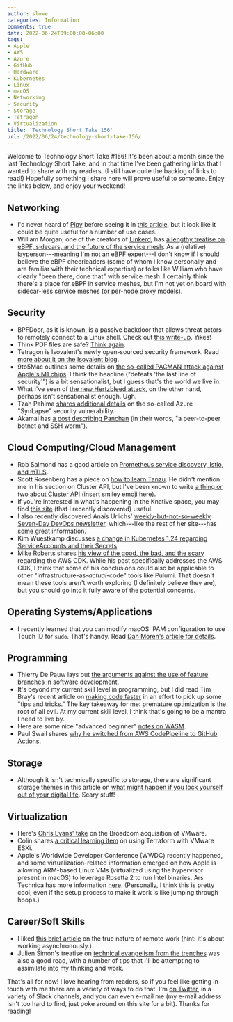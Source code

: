 ```yaml
---
author: slowe
categories: Information
comments: true
date: 2022-06-24T09:00:00-06:00
tags:
- Apple
- AWS
- Azure
- GitHub
- Hardware
- Kubernetes
- Linux
- macOS
- Networking
- Security
- Storage
- Tetragon
- Virtualization
title: 'Technology Short Take 156'
url: /2022/06/24/technology-short-take-156/
---
```


Welcome to Technology Short Take #156! It's been about a month since the last Technology Short Take, and in that time I've been gathering links that I wanted to share with my readers. (I still have quite the backlog of links to read!) Hopefully something I share here will prove useful to someone. Enjoy the links below, and enjoy your weekend!<!--more-->

## Networking

* I'd never heard of [Pipy][link-7] before seeing it in [this article][link-6], but it look like it could be quite useful for a number of use cases.
* William Morgan, one of the creators of [Linkerd][link-19], has [a lengthy treatise on eBPF, sidecars, and the future of the service mesh][link-18]. As a (relative) layperson---meaning I'm not an eBPF expert---I don't know if I should believe the eBPF cheerleaders (some of whom I know personally and are familiar with their technical expertise) or folks like William who have clearly "been there, done that" with service mesh. I certainly think there's a place for eBPF in service meshes, but I'm not yet on board with sidecar-less service meshes (or per-node proxy models).

## Security

* BPFDoor, as it is known, is a passive backdoor that allows threat actors to remotely connect to a Linux shell. Check out [this write-up][link-1]. Yikes!
* Think PDF files are safe? [Think again][link-2].
* Tetragon is Isovalent's newly open-sourced security framework. Read [more about it on the Isovalent blog][link-9].
* 9to5Mac outlines some details on [the so-called PACMAN attack against Apple's M1 chips][link-22]. I think the headline ("defeats 'the last line of security'") is a bit sensationalist, but I guess that's the world we live in.
* What I've seen of [the new Hertzbleed attack][link-24], on the other hand, perhaps isn't sensationalist enough. Ugh.
* Tzah Pahima [shares additional details][link-26] on the so-called Azure "SynLapse" security vulnerability.
* Akamai has [a post describing Panchan][link-27] (in their words, "a peer-to-peer botnet and SSH worm").

## Cloud Computing/Cloud Management

* Rob Salmond has a good article on [Prometheus service discovery, Istio, and mTLS][link-8].
* Scott Rosenberg has a piece on [how to learn Tanzu][link-12]. He didn't mention me in his section on Cluster API, but I've been known to write [a thing or two about Cluster API][link-13] (insert smiley emoji here).
* If you're interested in what's happening in the Knative space, you may find [this site][link-20] (that I recently discovered) useful.
* I also recently discovered Anaïs Urlichs' [weekly-but-not-so-weekly Seven-Day DevOps newsletter][link-21], which---like the rest of her site---has some great information.
* Kim Wuestkamp discusses [a change in Kubernetes 1.24 regarding ServiceAccounts and their Secrets][link-23].
* Mike Roberts shares [his view of the good, the bad, and the scary][link-28] regarding the AWS CDK. While his post specifically addresses the AWS CDK, I think that some of his conclusions could also be applicable to other "infrastructure-as-_actual_-code" tools like Pulumi. That doesn't mean these tools aren't worth exploring (I definitely believe they are), but you should go into it fully aware of the potential concerns.

## Operating Systems/Applications

* I recently learned that you can modify macOS' PAM configuration to use Touch ID for `sudo`. That's handy. Read [Dan Moren's article for details][link-17].

## Programming

* Thierry De Pauw lays out [the arguments against the use of feature branches in software development][link-10].
* It's beyond my current skill level in programming, but I did read Tim Bray's recent article on [making code faster][link-11] in an effort to pick up some "tips and tricks." The key takeaway for me: premature optimization is the root of all evil. At my current skill level, I think that's going to be a mantra I need to live by.
* Here are some nice "advanced beginner" [notes on WASM][link-25].
* Paul Swail shares [why he switched from AWS CodePipeline to GitHub Actions][link-29].

## Storage

* Although it isn't technically specific to storage, there are significant storage themes in this article on [what might happen if you lock yourself out of your digital life][link-14]. Scary stuff!

## Virtualization

* Here's [Chris Evans' take][link-3] on the Broadcom acquisition of VMware.
* Colin shares [a critical learning item][link-15] on using Terraform with VMware ESXi.
* Apple's Worldwide Developer Conference (WWDC) recently happened, and some virtualization-related information emerged on how Apple is allowing ARM-based Linux VMs (virtualized using the hypervisor present in macOS) to leverage Rosetta 2 to run Intel binaries. Ars Technica has more information [here][link-16]. (Personally, I think this is pretty cool, even if the setup process to make it work is like jumping through hoops.)

## Career/Soft Skills

* I liked [this brief article][link-4] on the true nature of remote work (hint: it's about working asynchronously.)
* Julien Simon's treatise on [technical evangelism from the trenches][link-5] was also a good read, with a number of tips that I'll be attempting to assimilate into my thinking and work.

That's all for now! I love hearing from readers, so if you feel like getting in touch with me there are a variety of ways to do that. I'm [on Twitter][link-99], in a variety of Slack channels, and you can even e-mail me (my e-mail address isn't too hard to find, just poke around on this site for a bit). Thanks for reading!

[link-1]: https://www.bleepingcomputer.com/news/security/bpfdoor-stealthy-linux-malware-bypasses-firewalls-for-remote-access/
[link-2]: https://www.bleepingcomputer.com/news/security/pdf-smuggles-microsoft-word-doc-to-drop-snake-keylogger-malware/
[link-3]: https://www.architecting.it/blog/broadcom-vmware/
[link-4]: https://mycodingtales.com/stop-pretending-your-company-is-remote/
[link-5]: https://julsimon.medium.com/technical-evangelism-from-the-trenches-b26ed0642709
[link-6]: https://opensource.com/article/22/5/pipy-programmable-network-proxy-cloud
[link-7]: https://flomesh.io/
[link-8]: https://superorbital.io/journal/istio-metrics-merging/
[link-9]: https://isovalent.com/blog/post/2022-05-16-tetragon
[link-10]: https://thinkinglabs.io/articles/2022/05/30/on-the-evilness-of-feature-branching-the-problems.html
[link-11]: https://www.tbray.org/ongoing/When/202x/2022/06/10/Quamina-Optimizing
[link-12]: https://www.vrabbi.cloud/post/how-to-learn-tanzu
[link-13]: /tags/capi
[link-14]: https://shkspr.mobi/blog/2022/06/ive-locked-myself-out-of-my-digital-life/
[link-15]: https://www.vgemba.net/vmware/terraform/terraform-vsphere-host-ssl/
[link-16]: https://arstechnica.com/gadgets/2022/06/macos-ventura-will-extend-rosetta-support-to-linux-virtual-machines/
[link-17]: https://sixcolors.com/post/2020/11/quick-tip-enable-touch-id-for-sudo/
[link-18]: https://buoyant.io/2022/06/07/ebpf-sidecars-and-the-future-of-the-service-mesh/
[link-19]: https://linkerd.io/
[link-20]: https://salaboy.com/
[link-21]: https://anaisurl.com/tag/devops/
[link-22]: https://9to5mac.com/2022/06/10/pacman-m1-chip/
[link-23]: https://itnext.io/big-change-in-k8s-1-24-about-serviceaccounts-and-their-secrets-4b909a4af4e0
[link-24]: https://www.hertzbleed.com/
[link-25]: http://neugierig.org/software/blog/2022/06/wasm-notes.html
[link-26]: https://orca.security/resources/blog/synlapse-critical-azure-synapse-analytics-service-vulnerability/
[link-27]: https://www.akamai.com/blog/security/new-p2p-botnet-panchan
[link-28]: https://blog.symphonia.io/posts/2022-06-07_cdk_good_bad_scary
[link-29]: https://serverlessfirst.com/switch-codepipeline-to-github-actions/
[link-99]: https://twitter.com/scott_lowe
